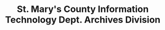 ---
layout: repo
title: "St. Mary's County Information Technology Dept. Archives Division"
id: 1847
permalink: repos/1847/
---